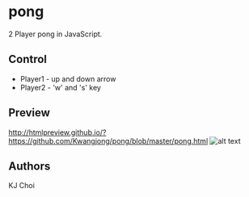 # pong
2 Player pong in JavaScript.

## Control
- Player1 - up and down arrow
- Player2 - 'w' and 's' key

## Preview
http://htmlpreview.github.io/?https://github.com/Kwangjong/pong/blob/master/pong.html
![alt text](https://raw.githubusercontent.com/Kwangjong/Pong/pong.png)


## Authors
KJ Choi

